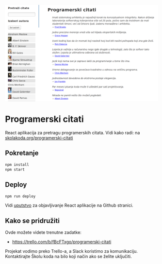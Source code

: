 [![](screen.png)](https://skolakoda.org/programerski-citati/)

# Programerski citati

React aplikacija za pretragu programerskih citata. Vidi kako radi: na [skolakoda.org/programerski-citati](https://skolakoda.org/programerski-citati/)

## Pokretanje

```
npm install
npm start

```

## Deploy

```
npm run deploy
```

Vidi [uputstvo](https://github.com/facebookincubator/create-react-app/blob/master/packages/react-scripts/template/README.md#github-pages) za objavljivanje React aplikacije na Github stranici.

## Kako se pridružiti

Ovde možete videte trenutne zadatke:
- https://trello.com/b/fBcFTxgo/programerski-citati

Projekat vodimo preko Trello-a, a Slack koristimo za komunikaciju. Kontaktirajte Školu koda na bilo koji način ako se želite uključiti.
